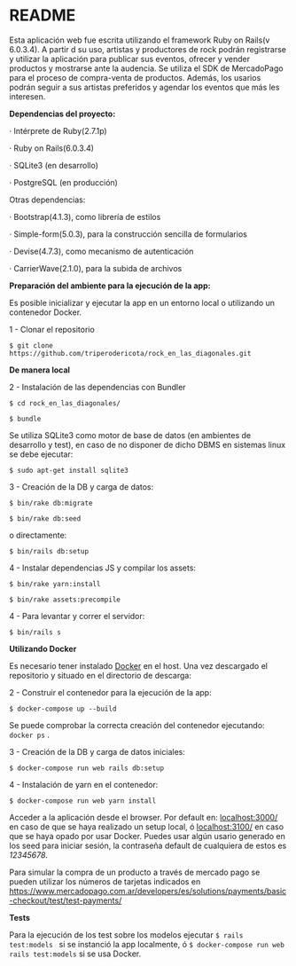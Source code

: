 # README

Esta aplicación web fue escrita utilizando el framework Ruby on Rails(v 6.0.3.4).
A partir d su uso, artistas y productores de rock podrán registrarse
y utilizar la aplicación para publicar sus eventos, ofrecer y vender productos
y  mostrarse ante la audencia. Se utiliza el SDK de MercadoPago para el proceso de 
compra-venta de productos.
Además, los usarios podrán seguir a sus artistas preferidos y agendar los eventos que más
les interesen.

**Dependencias del proyecto:**

· Intérprete de Ruby(2.7.1p)

· Ruby on Rails(6.0.3.4)

· SQLite3 (en desarrollo)

· PostgreSQL (en producción)


Otras dependencias:

· Bootstrap(4.1.3), como librería de estilos

· Simple-form(5.0.3), para la construcción sencilla de formularios

· Devise(4.7.3), como mecanismo de autenticación

· CarrierWave(2.1.0), para la subida de archivos

**Preparación del ambiente para la ejecución de la app:**

Es posible inicializar y ejecutar la app en un entorno local o utilizando un contenedor Docker.


1 - Clonar el repositorio

`$ git clone https://github.com/triperodericota/rock_en_las_diagonales.git`


**De manera local**


2 - Instalación de las dependencias con Bundler

`$ cd rock_en_las_diagonales/`

`$ bundle`

Se utiliza SQLite3 como motor de base de datos (en ambientes de desarrollo y test), en caso de no disponer de dicho DBMS en sistemas linux se debe ejecutar:

`$ sudo apt-get install sqlite3`

3 - Creación de la DB y carga de datos:

`$ bin/rake db:migrate`

`$ bin/rake db:seed`

o directamente:

`$ bin/rails db:setup`

4 - Instalar dependencias JS y compilar los assets:

`$ bin/rake yarn:install `

`$ bin/rake assets:precompile `

4 - Para levantar y correr el servidor:

`$ bin/rails s`


**Utilizando Docker**

Es necesario tener instalado [Docker](https://www.docker.com/get-started) en el host. Una vez descargado el repositorio y situado en el directorio de descarga:

2 - Construir el contenedor para la ejecución de la app:

`$ docker-compose up --build`

Se puede comprobar la correcta creación del contenedor ejecutando: `docker ps` . 

3 - Creación de la DB y carga de datos iniciales:

`$ docker-compose run web rails db:setup`

4 - Instalación de yarn en el contenedor:

`$ docker-compose run web yarn install`


Acceder a la aplicación desde el browser. Por default en: [localhost:3000/](localhost:3000/) en caso de que se haya realizado un setup local, ó [localhost:3100/](localhost:3100/) en caso que se haya opado por usar Docker.
Puedes usar algún usario generado en los seed para iniciar sesión, la contraseña default de cualquiera de estos es _12345678_.

Para simular la compra de un producto a través de mercado pago se pueden utilizar los números de tarjetas indicados en https://www.mercadopago.com.ar/developers/es/solutions/payments/basic-checkout/test/test-payments/

**Tests**

Para la ejecución de los test sobre los modelos ejecutar `$ rails test:models ` si se instanció la app localmente, ó `$ docker-compose run web rails test:models` si se usa Docker.
